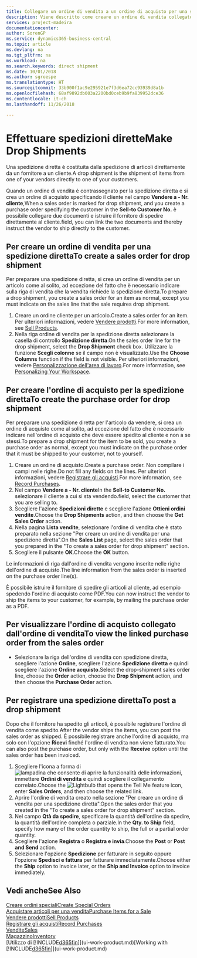 ```yaml
---
title: Collegare un ordine di vendita a un ordine di acquisto per una spedizione diretta | Documenti Microsoft
description: Viene descritto come creare un ordine di vendita collegato a un ordine di acquisto per consentire la spedizione diretta dal fornitore al cliente.
services: project-madeira
documentationcenter: 
author: SorenGP
ms.service: dynamics365-business-central
ms.topic: article
ms.devlang: na
ms.tgt_pltfrm: na
ms.workload: na
ms.search.keywords: direct shipment
ms.date: 10/01/2018
ms.author: sgroespe
ms.translationtype: HT
ms.sourcegitcommit: 33b900f1ac9e295921e7f3d6ea72cc93939d8a1b
ms.openlocfilehash: 68af9892db003a2200bd0ceb9b9fa839952dce36
ms.contentlocale: it-ch
ms.lasthandoff: 11/26/2018

---
```

# <a name="make-drop-shipments"></a><span data-ttu-id="11e8c-103">Effettuare spedizioni dirette</span><span class="sxs-lookup"><span data-stu-id="11e8c-103">Make Drop Shipments</span></span>
<span data-ttu-id="11e8c-104">Una spedizione diretta è costituita dalla spedizione di articoli direttamente da un fornitore a un cliente.</span><span class="sxs-lookup"><span data-stu-id="11e8c-104">A drop shipment is the shipment of items from one of your vendors directly to one of your customers.</span></span>

<span data-ttu-id="11e8c-105">Quando un ordine di vendita è contrassegnato per la spedizione diretta e si crea un ordine di acquisto specificando il cliente nel campo **Vendere a - Nr. cliente**,</span><span class="sxs-lookup"><span data-stu-id="11e8c-105">When a sales order is marked for drop shipment, and you create a purchase order specifying the customer in the **Sell-to Customer No.**</span></span> <span data-ttu-id="11e8c-106">è possibile collegare due documenti e istruire il fornitore di spedire direttamente al cliente.</span><span class="sxs-lookup"><span data-stu-id="11e8c-106">field, you can link the two documents and thereby instruct the vendor to ship directly to the customer.</span></span>

## <a name="to-create-a-sales-order-for-drop-shipment"></a><span data-ttu-id="11e8c-107">Per creare un ordine di vendita per una spedizione diretta</span><span class="sxs-lookup"><span data-stu-id="11e8c-107">To create a sales order for drop shipment</span></span>
<span data-ttu-id="11e8c-108">Per preparare una spedizione diretta, si crea un ordine di vendita per un articolo come al solito, ad eccezione del fatto che è necessario indicare sulla riga di vendita che la vendita richiede la spedizione diretta.</span><span class="sxs-lookup"><span data-stu-id="11e8c-108">To prepare a drop shipment, you create a sales order for an item as normal, except you must indicate on the sales line that the sale requires drop shipment.</span></span>

1. <span data-ttu-id="11e8c-109">Creare un ordine cliente per un articolo.</span><span class="sxs-lookup"><span data-stu-id="11e8c-109">Create a sales order for an item.</span></span> <span data-ttu-id="11e8c-110">Per ulteriori informazioni, vedere [Vendere prodotti](sales-how-sell-products.md).</span><span class="sxs-lookup"><span data-stu-id="11e8c-110">For more information, see [Sell Products](sales-how-sell-products.md).</span></span>
2. <span data-ttu-id="11e8c-111">Nella riga ordine di vendita per la spedizione diretta selezionare la casella di controllo **Spedizione diretta**.</span><span class="sxs-lookup"><span data-stu-id="11e8c-111">On the sales order line for the drop shipment, select the **Drop Shipment** check box.</span></span> <span data-ttu-id="11e8c-112">Utilizzare la funzione **Scegli colonne** se il campo non è visualizzato.</span><span class="sxs-lookup"><span data-stu-id="11e8c-112">Use the **Choose Columns** function if the field is not visible.</span></span> <span data-ttu-id="11e8c-113">Per ulteriori informazioni, vedere [Personalizzazione dell'area di lavoro](ui-personalization-user.md).</span><span class="sxs-lookup"><span data-stu-id="11e8c-113">For more information, see [Personalizing Your Workspace](ui-personalization-user.md).</span></span>

## <a name="to-create-the-purchase-order-for-drop-shipment"></a><span data-ttu-id="11e8c-114">Per creare l'ordine di acquisto per la spedizione diretta</span><span class="sxs-lookup"><span data-stu-id="11e8c-114">To create the purchase order for drop shipment</span></span>
<span data-ttu-id="11e8c-115">Per preparare una spedizione diretta per l'articolo da vendere, si crea un ordine di acquisto come al solito, ad eccezione del fatto che è necessario indicare nell'ordine di acquisto che deve essere spedito al cliente e non a se stessi.</span><span class="sxs-lookup"><span data-stu-id="11e8c-115">To prepare a drop shipment for the item to be sold, you create a purchase order as normal, except you must indicate on the purchase order that it must be shipped to your customer, not to yourself.</span></span>

1. <span data-ttu-id="11e8c-116">Creare un ordine di acquisto.</span><span class="sxs-lookup"><span data-stu-id="11e8c-116">Create a purchase order.</span></span> <span data-ttu-id="11e8c-117">Non compilare i campi nelle righe.</span><span class="sxs-lookup"><span data-stu-id="11e8c-117">Do not fill any fields on the lines.</span></span> <span data-ttu-id="11e8c-118">Per ulteriori informazioni, vedere [Registrare gli acquisti](purchasing-how-record-purchases.md).</span><span class="sxs-lookup"><span data-stu-id="11e8c-118">For more information, see [Record Purchases](purchasing-how-record-purchases.md).</span></span>
2. <span data-ttu-id="11e8c-119">Nel campo **Vendere a - Nr. cliente**</span><span class="sxs-lookup"><span data-stu-id="11e8c-119">In the **Sell-to Customer No.**</span></span> <span data-ttu-id="11e8c-120">selezionare il cliente a cui si sta vendendo.</span><span class="sxs-lookup"><span data-stu-id="11e8c-120">field, select the customer that you are selling to.</span></span>
3. <span data-ttu-id="11e8c-121">Scegliere l'azione **Spedizioni dirette** e scegliere l'azione **Ottieni ordini vendite**.</span><span class="sxs-lookup"><span data-stu-id="11e8c-121">Choose the **Drop Shipments** action, and then choose the **Get Sales Order** action.</span></span>
4. <span data-ttu-id="11e8c-122">Nella pagina **Lista vendite**, selezionare l'ordine di vendita che è stato preparato nella sezione "Per creare un ordine di vendita per una spedizione diretta".</span><span class="sxs-lookup"><span data-stu-id="11e8c-122">On the **Sales List** page, select the sales order that you prepared in the "To create a sales order for drop shipment" section.</span></span>
5. <span data-ttu-id="11e8c-123">Scegliere il pulsante **OK**.</span><span class="sxs-lookup"><span data-stu-id="11e8c-123">Choose the **OK** button.</span></span>

<span data-ttu-id="11e8c-124">Le informazioni di riga dall'ordine di vendita vengono inserite nelle righe dell'ordine di acquisto.</span><span class="sxs-lookup"><span data-stu-id="11e8c-124">The line information from the sales order is inserted on the purchase order line(s).</span></span>

<span data-ttu-id="11e8c-125">È possibile istruire il fornitore di spedire gli articoli al cliente, ad esempio spedendo l'ordine di acquisto come PDF.</span><span class="sxs-lookup"><span data-stu-id="11e8c-125">You can now instruct the vendor to ship the items to your customer, for example, by mailing the purchase order as a PDF.</span></span>     

## <a name="to-view-the-linked-purchase-order-from-the-sales-order"></a><span data-ttu-id="11e8c-126">Per visualizzare l'ordine di acquisto collegato dall'ordine di vendita</span><span class="sxs-lookup"><span data-stu-id="11e8c-126">To view the linked purchase order from the sales order</span></span>
* <span data-ttu-id="11e8c-127">Selezionare la riga dell'ordine di vendita con spedizione diretta, scegliere l'azione **Ordine**, scegliere l'azione **Spedizione diretta** e quindi scegliere l'azione **Ordine acquisto**.</span><span class="sxs-lookup"><span data-stu-id="11e8c-127">Select the drop-shipment sales order line, choose the **Order** action, choose the **Drop Shipment** action, and then choose the **Purchase Order** action.</span></span>

## <a name="to-post-a-drop-shipment"></a><span data-ttu-id="11e8c-128">Per registrare una spedizione diretta</span><span class="sxs-lookup"><span data-stu-id="11e8c-128">To post a drop shipment</span></span>
<span data-ttu-id="11e8c-129">Dopo che il fornitore ha spedito gli articoli, è possibile registrare l'ordine di vendita come spedito.</span><span class="sxs-lookup"><span data-stu-id="11e8c-129">After the vendor ships the items, you can post the sales order as shipped.</span></span> <span data-ttu-id="11e8c-130">È possibile registrare anche l'ordine di acquisto, ma solo con l'opzione **Ricevi** finché l'ordine di vendita non viene fatturato.</span><span class="sxs-lookup"><span data-stu-id="11e8c-130">You can also post the purchase order, but only with the **Receive** option until the sales order has been invoiced.</span></span>

1. <span data-ttu-id="11e8c-131">Scegliere l'icona a forma di ![lampadina che consente di aprire la funzionalità delle informazioni](media/ui-search/search_small.png "Informazioni sull'operazione che si desidera eseguire"), immettere **Ordini di vendita** e quindi scegliere il collegamento correlato.</span><span class="sxs-lookup"><span data-stu-id="11e8c-131">Choose the ![Lightbulb that opens the Tell Me feature](media/ui-search/search_small.png "Tell me what you want to do") icon, enter **Sales Orders**, and then choose the related link.</span></span>
2. <span data-ttu-id="11e8c-132">Aprire l'ordine di vendita creato nella sezione "Per creare un ordine di vendita per una spedizione diretta".</span><span class="sxs-lookup"><span data-stu-id="11e8c-132">Open the sales order that you created in the "To create a sales order for drop shipment" section.</span></span>
3. <span data-ttu-id="11e8c-133">Nel campo **Qtà da spedire**, specificare la quantità dell'ordine da spedire, la quantità dell'ordine completa o parziale.</span><span class="sxs-lookup"><span data-stu-id="11e8c-133">In the **Qty. to Ship** field, specify how many of the order quantity to ship, the full or a partial order quantity.</span></span>
4. <span data-ttu-id="11e8c-134">Scegliere l'azione **Registra** o **Registra e invia**.</span><span class="sxs-lookup"><span data-stu-id="11e8c-134">Choose the **Post** or **Post and Send** action.</span></span>
5. <span data-ttu-id="11e8c-135">Selezionare l'opzione **Spedizione** per fatturare in seguito oppure l'opzione **Spedisci e fattura** per fatturare immediatamente.</span><span class="sxs-lookup"><span data-stu-id="11e8c-135">Choose either the **Ship** option to invoice later, or the **Ship and Invoice** option to invoice immediately.</span></span>

## <a name="see-also"></a><span data-ttu-id="11e8c-136">Vedi anche</span><span class="sxs-lookup"><span data-stu-id="11e8c-136">See Also</span></span>
[<span data-ttu-id="11e8c-137">Creare ordini speciali</span><span class="sxs-lookup"><span data-stu-id="11e8c-137">Create Special Orders</span></span>](sales-how-to-create-special-orders.md)  
[<span data-ttu-id="11e8c-138">Acquistare articoli per una vendita</span><span class="sxs-lookup"><span data-stu-id="11e8c-138">Purchase Items for a Sale</span></span>](purchasing-how-purchase-products-sale.md)  
[<span data-ttu-id="11e8c-139">Vendere prodotti</span><span class="sxs-lookup"><span data-stu-id="11e8c-139">Sell Products</span></span>](sales-how-sell-products.md)  
[<span data-ttu-id="11e8c-140">Registrare gli acquisti</span><span class="sxs-lookup"><span data-stu-id="11e8c-140">Record Purchases</span></span>](purchasing-how-record-purchases.md)  
[<span data-ttu-id="11e8c-141">Vendite</span><span class="sxs-lookup"><span data-stu-id="11e8c-141">Sales</span></span>](sales-manage-sales.md)  
[<span data-ttu-id="11e8c-142">Magazzino</span><span class="sxs-lookup"><span data-stu-id="11e8c-142">Inventory</span></span>](inventory-manage-inventory.md)  
<span data-ttu-id="11e8c-143">[Utilizzo di [!INCLUDE[d365fin](includes/d365fin_md.md)]](ui-work-product.md)</span><span class="sxs-lookup"><span data-stu-id="11e8c-143">[Working with [!INCLUDE[d365fin](includes/d365fin_md.md)]](ui-work-product.md)</span></span>

